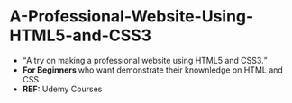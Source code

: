 # A-Professional-Website-Using-HTML5-and-CSS3
<article>
  <ul>
    <li> <q>A try on making a professional website using HTML5 and CSS3.</q></li>
    <li> <b>For Beginners </b> who want demonstrate their knownledge on HTML and CSS </li>
    <li> <b>REF:</b> Udemy Courses </li>
  </ul>
</article>

